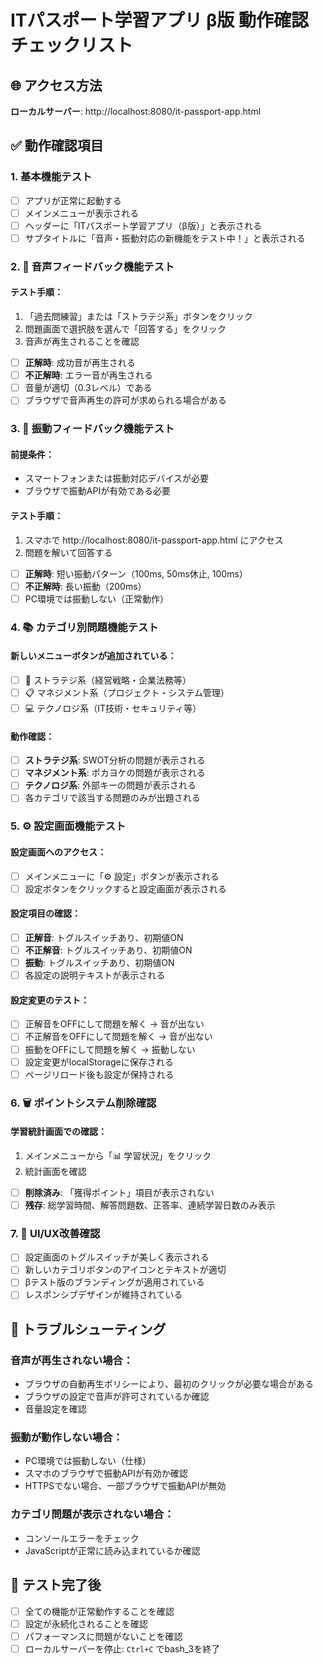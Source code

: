 # ITパスポート学習アプリ β版 動作確認チェックリスト

## 🌐 アクセス方法
**ローカルサーバー**: http://localhost:8080/it-passport-app.html

## ✅ 動作確認項目

### 1. 基本機能テスト
- [ ] アプリが正常に起動する
- [ ] メインメニューが表示される
- [ ] ヘッダーに「ITパスポート学習アプリ（β版）」と表示される
- [ ] サブタイトルに「音声・振動対応の新機能をテスト中！」と表示される

### 2. 🎵 音声フィードバック機能テスト
#### テスト手順：
1. 「過去問練習」または「ストラテジ系」ボタンをクリック
2. 問題画面で選択肢を選んで「回答する」をクリック
3. 音声が再生されることを確認

- [ ] **正解時**: 成功音が再生される
- [ ] **不正解時**: エラー音が再生される
- [ ] 音量が適切（0.3レベル）である
- [ ] ブラウザで音声再生の許可が求められる場合がある

### 3. 📳 振動フィードバック機能テスト
#### 前提条件：
- スマートフォンまたは振動対応デバイスが必要
- ブラウザで振動APIが有効である必要

#### テスト手順：
1. スマホで http://localhost:8080/it-passport-app.html にアクセス
2. 問題を解いて回答する

- [ ] **正解時**: 短い振動パターン（100ms, 50ms休止, 100ms）
- [ ] **不正解時**: 長い振動（200ms）
- [ ] PC環境では振動しない（正常動作）

### 4. 📚 カテゴリ別問題機能テスト
#### 新しいメニューボタンが追加されている：
- [ ] 💼 ストラテジ系（経営戦略・企業法務等）
- [ ] 📋 マネジメント系（プロジェクト・システム管理）
- [ ] 💻 テクノロジ系（IT技術・セキュリティ等）

#### 動作確認：
- [ ] **ストラテジ系**: SWOT分析の問題が表示される
- [ ] **マネジメント系**: ポカヨケの問題が表示される
- [ ] **テクノロジ系**: 外部キーの問題が表示される
- [ ] 各カテゴリで該当する問題のみが出題される

### 5. ⚙️ 設定画面機能テスト
#### 設定画面へのアクセス：
- [ ] メインメニューに「⚙️ 設定」ボタンが表示される
- [ ] 設定ボタンをクリックすると設定画面が表示される

#### 設定項目の確認：
- [ ] **正解音**: トグルスイッチあり、初期値ON
- [ ] **不正解音**: トグルスイッチあり、初期値ON  
- [ ] **振動**: トグルスイッチあり、初期値ON
- [ ] 各設定の説明テキストが表示される

#### 設定変更のテスト：
- [ ] 正解音をOFFにして問題を解く → 音が出ない
- [ ] 不正解音をOFFにして問題を解く → 音が出ない
- [ ] 振動をOFFにして問題を解く → 振動しない
- [ ] 設定変更がlocalStorageに保存される
- [ ] ページリロード後も設定が保持される

### 6. 🗑️ ポイントシステム削除確認
#### 学習統計画面での確認：
1. メインメニューから「📊 学習状況」をクリック
2. 統計画面を確認

- [ ] **削除済み**: 「獲得ポイント」項目が表示されない
- [ ] **残存**: 総学習時間、解答問題数、正答率、連続学習日数のみ表示

### 7. 🎨 UI/UX改善確認
- [ ] 設定画面のトグルスイッチが美しく表示される
- [ ] 新しいカテゴリボタンのアイコンとテキストが適切
- [ ] βテスト版のブランディングが適用されている
- [ ] レスポンシブデザインが維持されている

## 🔧 トラブルシューティング

### 音声が再生されない場合：
- ブラウザの自動再生ポリシーにより、最初のクリックが必要な場合がある
- ブラウザの設定で音声が許可されているか確認
- 音量設定を確認

### 振動が動作しない場合：
- PC環境では振動しない（仕様）
- スマホのブラウザで振動APIが有効か確認
- HTTPSでない場合、一部ブラウザで振動APIが無効

### カテゴリ問題が表示されない場合：
- コンソールエラーをチェック
- JavaScriptが正常に読み込まれているか確認

## 📱 テスト完了後
- [ ] 全ての機能が正常動作することを確認
- [ ] 設定が永続化されることを確認
- [ ] パフォーマンスに問題がないことを確認
- [ ] ローカルサーバーを停止: `Ctrl+C` でbash_3を終了